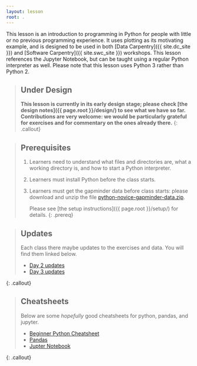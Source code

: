 ```yaml
---
layout: lesson
root: .
---
```


This lesson is an introduction to programming in Python
for people with little or no previous programming experience.
It uses plotting as its motivating example,
and is designed to be used in both [Data Carpentry]({{ site.dc_site }})
and [Software Carpentry]({{ site.swc_site }}) workshops.
This lesson references the Jupyter Notebook,
but can be taught using a regular Python interpreter as well.
Please note that this lesson uses Python 3 rather than Python 2.

> ## Under Design
>
> **This lesson is currently in its early design stage;
> please check [the design notes]({{ page.root }}/design/)
> to see what we have so far.
> Contributions are very welcome:
> we would be particularly grateful for exercises
> and for commentary on the ones already there.**
{: .callout}

> ## Prerequisites
>
> 1.  Learners need to understand what files and directories are,
>     what a working directory is,
>     and how to start a Python interpreter.
>
> 2. Learners must install Python before the class starts.
>
> 3. Learners must get the gapminder data before class starts:
>    please download and unzip the file 
>    [python-novice-gapminder-data.zip](https://github.com/sstevens2/python-novice-gapminder-files/archive/master.zip).
>
>    Please see [the setup instructions]({{ page.root }}/setup/)
>    for details.
{: .prereq}


> ## Updates
>
> Each class there maybe updates to the exercises and data.
> You will find them linked below.
>
>  - [Day 2 updates](https://github.com/sstevens2/python-novice-gapminder-files/raw/master/675_day2_updates.zip)
> - [Day 3 updates](https://github.com/sstevens2/python-novice-gapminder-files/raw/master/675_day3_updates.zip)
>
{: .callout}

> ## Cheatsheets
>
> Below are some _hopefully_ good cheatsheets for python, pandas, and jupyter.
>
>  - [Beginner Python Cheatsheet](https://github.com/ehmatthes/pcc/blob/master/cheat_sheets/beginners_python_cheat_sheet_pcc_all.pdf)
> - [Pandas](https://github.com/pandas-dev/pandas/blob/master/doc/cheatsheet/Pandas_Cheat_Sheet.pdf)
> - [Jupter Notebook](https://www.cheatography.com/jorgejuan007/cheat-sheets/jupyter-notebook-editor/pdf/)
>
{: .callout}

